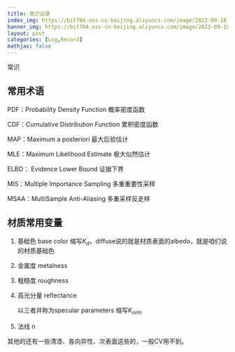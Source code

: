 ```yaml
---
title: 常识记录
index_img: https://bit704.oss-cn-beijing.aliyuncs.com/image/2022-09-18-常识记录.webp
banner_img: https://bit704.oss-cn-beijing.aliyuncs.com/image/2022-09-18-常识记录.webp
layout: post
categories: [Log,Record]
mathjax: false
---
```


常识

<!-- more -->

## 常用术语

PDF：Probability Density Function 概率密度函数

CDF：Cumulative Distribution Function 累积密度函数

MAP：Maximum a posteriori 最大后验估计

MLE：Maximum Likelihood Estimate 极大似然估计

ELBO： Evidence Lower Bound 证据下界

MIS：Multiple Importance Sampling 多重重要性采样

MSAA：MultiSample Anti-Aliasing 多重采样反走样



## 材质常用变量

1. 基础色   base color    缩写$K_d$，diffuse说的就是材质表面的albedo，就是咱们说的材质基础色

2. 金属度 metalness

3. 粗糙度 roughness

4. 高光分量 reflectance

   以三者并称为specular parameters  缩写$K_{orm}$

5. 法线 n 

其他的还有一些清漆、各向异性、次表面这些的，一般CV用不到。

